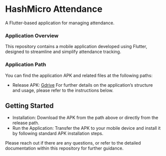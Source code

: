 # HashMicro Attendance
A Flutter-based application for managing attendance.

### Application Overview
This repository contains a mobile application developed using Flutter, designed to streamline and simplify attendance tracking.

### Application Path
You can find the application APK and related files at the following paths:

- Release APK: [Gdrive](https://drive.google.com/file/d/1OwqA5nniPzVGKdBXy4LyXY2jvxXF58On/view?usp=sharing)
For further details on the application’s structure and usage, please refer to the instructions below.

## Getting Started
- Installation: Download the APK from the path above or directly from the release path.
- Run the Application: Transfer the APK to your mobile device and install it by following standard APK installation steps.

Please reach out if there are any questions, or refer to the detailed documentation within this repository for further guidance.

